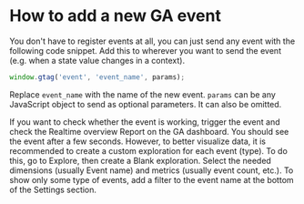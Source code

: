 # How to add a new GA event

You don't have to register events at all, you can just send any event with the following code snippet. Add this to wherever you want to send the event (e.g. when a state value changes in a context).

```typescript
window.gtag('event', 'event_name', params);
```

Replace `event_name` with the name of the new event. `params` can be any JavaScript object to send as optional parameters. It can also be omitted.

If you want to check whether the event is working, trigger the event and check the Realtime overview Report on the GA dashboard. You should see the event after a few seconds. However, to better visualize data, it is recommended to create a custom exploration for each event (type). To do this, go to Explore, then create a Blank exploration. Select the needed dimensions (usually Event name) and metrics (usually event count, etc.). To show only some type of events, add a filter to the event name at the bottom of the Settings section.